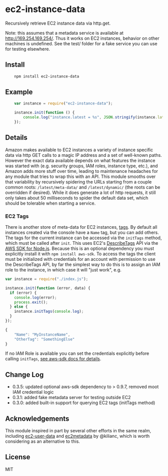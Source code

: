 # ec2-instance-data

Recursively retrieve EC2 instance data via http.get.

Note: this assumes that a metadata service is available at http://169.254.169.254/.
Thus it works on EC2 instances, behavior on other machines is undefined.  See
the test/ folder for a fake service you can use for testing elsewhere.

## Install

```bash
    npm install ec2-instance-data
```

## Example

```javascript
    var instance = require("ec2-instance-data");

    instance.init(function () {
        console.log("instance.latest = %s", JSON.stringify(instance.latest, null, "  "));
    });
```

## Details

Amazon makes available to EC2 instances a variety of instance specific data via http GET calls to a
magic IP address and a set of well-known paths.  However the exact data available depends on 
what features the instance was started with (e.g. security groups, IAM roles, instance type, etc.),
and Amazon adds more stuff over time, leading to maintenance headaches for any module that tries to wrap
this with an API.  This module smooths over that variability by recursively spidering the URLs starting
from a couple common roots: `/latest/meta-data/` and `/latest/dynamic/` (the roots can be overridden
if desired).  While it does generate a lot of http requests, it still only takes about 50 milliseconds
to spider the default data set, which should be tolerable when starting a service.

### EC2 Tags

There is another store of meta-data for EC2 instances, [tags](http://docs.aws.amazon.com/AWSEC2/latest/UserGuide/Using_Tags.html).
By default all instances created via the console have a `Name` tag, but you can add others.  The tags for the current instance
can be accessed via the `initTags` method, which must be called after `init`.  This uses EC2's
[DescribeTags](http://docs.aws.amazon.com/AWSEC2/latest/APIReference/ApiReference-query-DescribeTags.html) API via
the [AWS SDK for Node.js](http://aws.amazon.com/sdkfornodejs/).  Because this is an optional dependency you must explicitly install it with
`npm install aws-sdk`.  To access the tags the client must be initialized with credentials for an account with 
permission to use the DescribeTags API, by far the simplest way to do this is to assign an IAM role to the instance, 
in which case it will "just work", e.g.

```javascript
var instance = require("./index.js");

instance.init(function (error, data) {
  if (error) {
    console.log(error);
    process.exit();
  } else {
    instance.initTags(console.log);
  }
});
```
```javascript
{
    "Name": "MyInstanceName",
    "OtherTag": "SomethingElse"
}
```

If no IAM Role is available you can set the credentials explicitly before calling `initTags`, [see
aws-sdk docs for details](http://docs.aws.amazon.com/AWSJavaScriptSDK/latest/AWS/Credentials.html).

## Change Log

- 0.3.5: updated optional aws-sdk dependency to > 0.9.7, removed moot IAM credential logic
- 0.3.1: added fake metadata server for testing outside EC2
- 0.3.0: added built-in support for querying EC2 tags (initTags method)

## Acknowledgements

This module inspired in part by several other efforts in the same realm,
including [ec2-user-data](https://github.com/jolira/ec2-user-data)
and [ec2metadata](https://github.com/kilianc/node-ec2metadata)
by @kilianc, which is worth considering as an alternative to this.

## License

MIT
